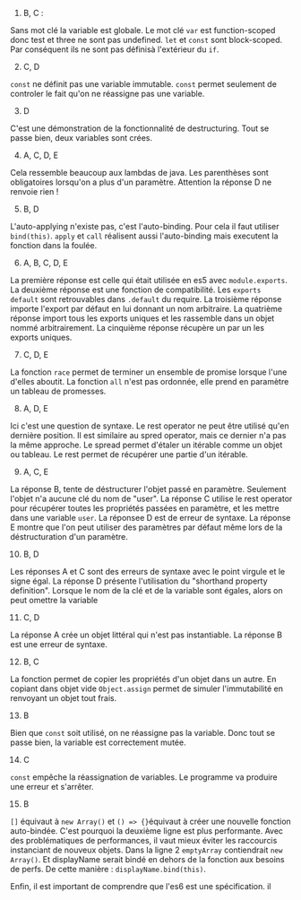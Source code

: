 1. B, C : 

Sans mot clé la variable est globale. 
Le mot clé `var` est function-scoped donc test et three ne sont pas undefined.
`let` et `const` sont block-scoped. Par conséquent ils ne sont pas définisà l'extérieur du `if`.

2. C, D

`const` ne définit pas une variable immutable. 
`const` permet seulement de controler le fait qu'on ne réassigne pas une variable.

3. D

C'est une démonstration de la fonctionnalité de destructuring.
Tout se passe bien, deux variables sont crées.

4. A, C, D, E

Cela ressemble beaucoup aux lambdas de java.
Les parenthèses sont obligatoires lorsqu'on a plus d'un paramètre.
Attention la réponse D ne renvoie rien !

5. B, D

L'auto-applying n'existe pas, c'est l'auto-binding.
Pour cela il faut utiliser `bind(this)`.
`apply` et `call` réalisent aussi l'auto-binding mais executent la fonction dans la foulée.

6. A, B, C, D, E

La première réponse est celle qui était utilisée en es5 avec `module.exports`.
La deuxième réponse est une fonction de compatibilité. Les `exports default` sont retrouvables dans `.default` du require.
La troisième réponse importe l'export par défaut en lui donnant un nom arbitraire.
La quatrième réponse import tous les exports uniques et les rassemble dans un objet nommé arbitrairement.
La cinquième réponse récupère un par un les exports uniques.

7. C, D, E

La fonction `race` permet de terminer un ensemble de promise lorsque l'une d'elles aboutit.
La fonction `all` n'est pas ordonnée, elle prend en paramètre un tableau de promesses.

8. A, D, E

Ici c'est une question de syntaxe. Le rest operator ne peut être utilisé qu'en dernière position.
Il est similaire au spred operator, mais ce dernier n'a pas la même approche.
Le spread permet d'étaler un itérable comme un objet ou tableau.
Le rest permet de récupérer une partie d'un itérable.

9. A, C, E

La réponse B, tente de déstructurer l'objet passé en paramètre. Seulement l'objet n'a aucune clé du nom de "user".
La réponse C utilise le rest operator pour récupérer toutes les propriétés passées en paramètre, et les mettre dans une variable `user`.
La réponsee D est de erreur de syntaxe.
La réponse E montre que l'on peut utiliser des paramètres par défaut même lors de la déstructuration d'un paramètre.

10. B, D

Les réponses A et C sont des erreurs de syntaxe avec le point virgule et le signe égal.
La réponse D présente l'utilisation du "shorthand property definition". Lorsque le nom de la clé et de la variable sont égales, alors on peut omettre la variable

11. C, D

La réponse A crée un objet littéral qui n'est pas instantiable.
La réponse B est une erreur de syntaxe.

12. B, C

La fonction permet de copier les propriétés d'un objet dans un autre.
En copiant dans objet vide `Object.assign` permet de simuler l'immutabilité en renvoyant un objet tout frais.

13. B

Bien que `const` soit utilisé, on ne réassigne pas la variable.
Donc tout se passe bien, la variable est correctement mutée. 

14. C

`const` empêche la réassignation de variables. 
Le programme va produire une erreur et s'arrêter.

15. B

`[]` équivaut à `new Array()` et `() => {}`équivaut à créer une nouvelle fonction auto-bindée.
C'est pourquoi la deuxième ligne est plus performante.
Avec des problématiques de performances, il vaut mieux éviter les raccourcis instanciant de nouveux objets.
Dans la ligne 2 `emptyArray` contiendrait `new Array()`.
Et displayName serait bindé en dehors de la fonction aux besoins de perfs. De cette manière : `displayName.bind(this)`.

Enfin, il est important de comprendre que l'es6 est une spécification. il

